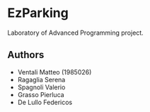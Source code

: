 # EzParking

Laboratory of Advanced Programming project.

## Authors
- Ventali Matteo (1985026)
- Ragaglia Serena
- Spagnoli Valerio
- Grasso Pierluca
- De Lullo Federicos